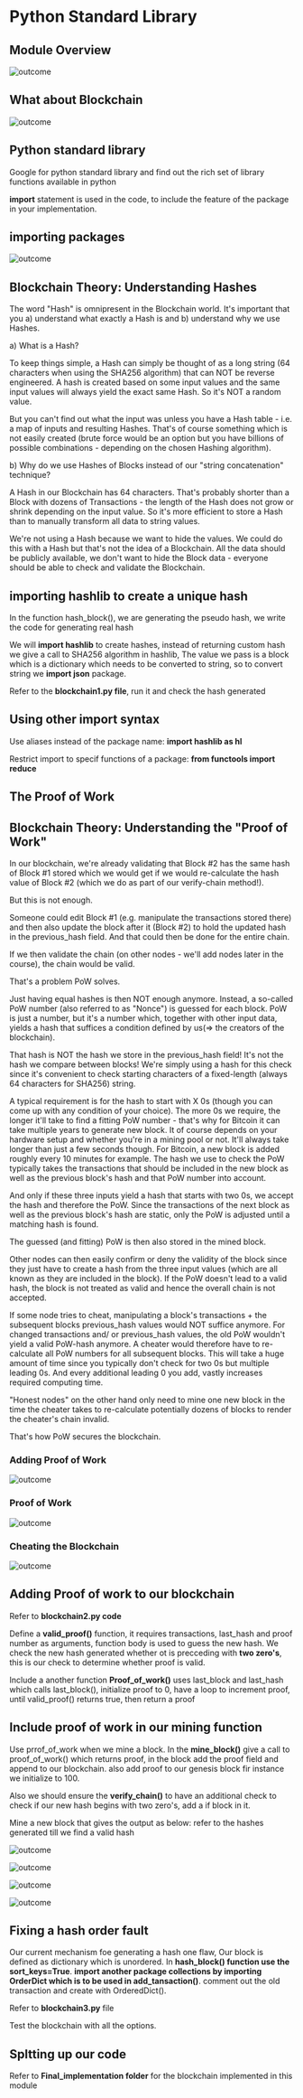# Python Standard Library

## Module Overview

![outcome](./01.JPG)

## What about Blockchain

![outcome](./02.JPG)

## Python standard library

Google for python standard library and find out the rich set of library functions available in python

**import** statement is used in the code, to include the feature of the package in your implementation.

## importing packages

![outcome](./03.JPG)

## Blockchain Theory: Understanding Hashes

The word "Hash" is omnipresent in the Blockchain world. It's important that you a) understand what exactly a Hash is and b) understand why we use Hashes.

a) What is a Hash?

To keep things simple, a Hash can simply be thought of as a long string (64 characters when using the SHA256 algorithm) that can NOT be reverse engineered. A hash is created based on some input values and the same input values will always yield the exact same Hash. So it's NOT a random value.

But you can't find out what the input was unless you have a Hash table - i.e. a map of inputs and resulting Hashes. That's of course something which is not easily created (brute force would be an option but you have billions of possible combinations - depending on the chosen Hashing algorithm).

b) Why do we use Hashes of Blocks instead of our "string concatenation" technique?

A Hash in our Blockchain has 64 characters. That's probably shorter than a Block with dozens of Transactions - the length of the Hash does not grow or shrink depending on the input value. So it's more efficient to store a Hash than to manually transform all data to string values.

We're not using a Hash because we want to hide the values. We could do this with a Hash but that's not the idea of a Blockchain. All the data should be publicly available, we don't want to hide the Block data - everyone should be able to check and validate the Blockchain.

## importing hashlib to create a unique hash

In the function hash_block(), we are generating the pseudo hash, we write the code for generating real hash

We will **import hashlib** to create hashes, instead of returning custom hash we give a call to SHA256 algorithm in hashlib, The value we pass is a block which is a dictionary which needs to be converted to string, so to convert string we **import json** package.

Refer to the **blockchain1.py file**, run it and check the hash generated

## Using other import syntax

Use aliases instead of the package name: **import hashlib as hl**

Restrict import to specif functions of a package: **from functools import reduce**

## The Proof of Work

## Blockchain Theory: Understanding the "Proof of Work"

In our blockchain, we're already validating that Block #2 has the same hash of Block #1 stored which we would get if we would re-calculate the hash value of Block #2 (which we do as part of our verify-chain method!).

But this is not enough.

Someone could edit Block #1 (e.g. manipulate the transactions stored there) and then also update the block after it (Block #2) to hold the updated hash in the previous_hash  field. And that could then be done for the entire chain.

If we then validate the chain (on other nodes - we'll add nodes later in the course), the chain would be valid. 

That's a problem PoW solves.

Just having equal hashes is then NOT enough anymore. Instead, a so-called PoW number (also referred to as "Nonce") is guessed for each block. PoW is just a number, but it's a number which, together with other input data, yields a hash that suffices a condition defined by us(=> the creators of the blockchain).

That hash is NOT the hash we store in the previous_hash  field! It's not the hash we compare between blocks! We're simply using a hash for this check since it's convenient to check starting characters of a fixed-length (always 64 characters for SHA256) string.

A typical requirement is for the hash to start with X 0s (though you can come up with any condition of your choice). The more 0s we require, the longer it'll take to find a fitting PoW number - that's why for Bitcoin it can take multiple years to generate new block. It of course depends on your hardware setup and whether you're in a mining pool or not. It'll always take longer than just a few seconds though. For Bitcoin, a new block is added roughly every 10 minutes for example.
The hash we use to check the PoW typically takes the transactions that should be included in the new block as well as the previous block's hash and that PoW number into account.

And only if these three inputs yield a hash that starts with two 0s, we accept the hash and therefore the PoW. Since the transactions of the next block as well as the previous block's hash are static, only the PoW is adjusted until a matching hash is found.

The guessed (and fitting) PoW is then also stored in the mined block.

Other nodes can then easily confirm or deny the validity of the block since they just have to create a hash from the three input values (which are all known as they are included in the block). If the PoW doesn't lead to a valid hash, the block is not treated as valid and hence the overall chain is not accepted.

If some node tries to cheat, manipulating a block's transactions + the subsequent blocks previous_hash  values would NOT suffice anymore. For changed transactions and/ or previous_hash values, the old PoW wouldn't yield a valid PoW-hash anymore. A cheater would therefore have to re-calculate all PoW numbers for all subsequent blocks. This will take a huge amount of time since you typically don't check for two 0s but multiple leading 0s. And every additional leading 0 you add, vastly increases required computing time.

"Honest nodes" on the other hand only need to mine one new block in the time the cheater takes to re-calculate potentially dozens of blocks to render the cheater's chain invalid.

That's how PoW secures the blockchain.

### Adding Proof of Work

![outcome](./04.JPG)

### Proof of Work

![outcome](./05.JPG)

### Cheating the Blockchain

![outcome](./06.JPG)

## Adding Proof of work to our blockchain

Refer to **blockchain2.py code**

Define a **valid_proof()** function, it requires transactions, last_hash and proof number as arguments, function body is used to guess the new hash. We check the new hash generated whether ot is precceding with **two zero's**, this is our check to determine whether proof is valid.

Include a another function **Proof_of_work()** uses last_block and last_hash which calls last_block(), initialize proof to 0, have a loop to increment proof, until valid_proof() returns true, then return a proof

## Include proof of work in our mining function

Use prrof_of_work when we mine a block. In the **mine_block()** give a call to proof_of_work() which returns proof, in the block add the proof field and append to our blockchain. also add proof to our genesis block fir instance we initialize to 100.

Also we should ensure the **verify_chain()** to have an additional check to check if our new hash begins with two zero's, add a if block in it.

Mine a new block that gives the output as below: refer to the hashes generated till we find a valid hash

![outcome](./07.JPG)

![outcome](./08.JPG)

![outcome](./09.JPG)

![outcome](./10.JPG)

## Fixing a hash order fault

Our current mechanism foe generating a hash one flaw, Our block is defined as dictionary which is unordered. In **hash_block() function use the sort_keys=True**. **import another package collections by importing OrderDict which is to be used in add_tansaction()**. comment out the old transaction and create with OrderedDict().

Refer to **blockchain3.py** file

Test the blockchain with all the options.

## Spltting up our code

Refer to **Final_implementation folder** for the blockchain implemented in this module








